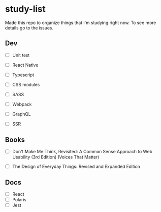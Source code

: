 # study-list
Made this repo to organize things that i'm studying right now. To see more details go to the issues.

## Dev
- [ ] Unit test
- [ ] React Native
- [ ] Typescript
- [ ] CSS modules 
- [ ] SASS
- [ ] Webpack
- [ ] GraphQL
- [ ] SSR


## Books
- [ ] Don't Make Me Think, Revisited: A Common Sense Approach to Web Usability (3rd Edition) (Voices That Matter)
- [ ] The Design of Everyday Things: Revised and Expanded Edition


## Docs
- [ ] React
- [ ] Polaris
- [ ] Jest
